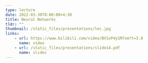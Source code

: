 ```yaml
---
type: lecture
date: 2022-03-30T8:00:00+4:30
title: Neural Networks
tldr: ""
thumbnail: /static_files/presentations/lec.jpg
links: 
    - url: https://www.bilibili.com/video/BV1xP4y1M7xm?t=3.0
      name: video
    - url: /static_files/presentations/slide14.pdf
      name: slides
--- 
```

